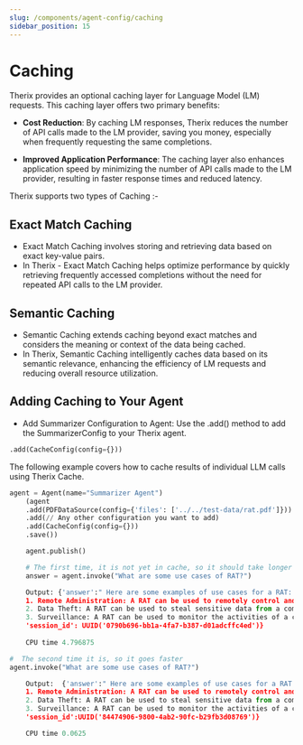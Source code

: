 ```yaml
---
slug: /components/agent-config/caching
sidebar_position: 15
---
```


# Caching

Therix provides an optional caching layer for Language Model (LM) requests. This caching layer offers two primary benefits:

- **Cost Reduction**: By caching LM responses, Therix reduces the number of API calls made to the LM provider, saving you money, especially when frequently requesting the same completions.
  
- **Improved Application Performance**: The caching layer also enhances application speed by minimizing the number of API calls made to the LM provider, resulting in faster response times and reduced latency.

Therix supports two types of Caching :- 


## Exact Match Caching

- Exact Match Caching involves storing and retrieving data based on exact key-value pairs. 
- In Therix - Exact Match Caching helps optimize performance by quickly retrieving frequently accessed completions without the need for repeated API calls to the LM provider.

## Semantic Caching


- Semantic Caching extends caching beyond exact matches and considers the meaning or context of the data being cached.
- In Therix, Semantic Caching intelligently caches data based on its semantic relevance, enhancing the efficiency of LM requests and reducing overall resource utilization.



## Adding Caching to Your Agent

- Add Summarizer Configuration to Agent: Use the .add() method to add the SummarizerConfig to your Therix agent.

```python
.add(CacheConfig(config={}))
```


The following example covers how to cache results of individual LLM calls using Therix Cache.


```python 
agent = Agent(name="Summarizer Agent")
    (agent
    .add(PDFDataSource(config={'files': ['../../test-data/rat.pdf']}))
    .add(// Any other configuration you want to add)
    .add(CacheConfig(config={}))
    .save())

    agent.publish()
```
    

```python
    # The first time, it is not yet in cache, so it should take longer
    answer = agent.invoke("What are some use cases of RAT?")
```

```python
    Output: {'answer':" Here are some examples of use cases for a RAT:
    1. Remote Administration: A RAT can be used to remotely control and manage a compromised system, allowing the attacker to execute commands, install additional malware, or steal sensitive data.
    2. Data Theft: A RAT can be used to steal sensitive data from a compromised system, such as passwords, financial information, or proprietary data.
    3. Surveillance: A RAT can be used to monitor the activities of a compromised system, allowing the attacker to capture screenshots, log keystrokes, or activate webcams or microphones.", 
    'session_id': UUID('0790b696-bb1a-4fa7-b387-d01adcffc4ed')}
    
    CPU time 4.796875
```


```python
#  The second time it is, so it goes faster
agent.invoke("What are some use cases of RAT?")
```

```python
    Output:  {'answer':" Here are some examples of use cases for a RAT:
    1. Remote Administration: A RAT can be used to remotely control and manage a compromised system, allowing the attacker to execute commands, install additional malware, or steal sensitive data.
    2. Data Theft: A RAT can be used to steal sensitive data from a compromised system, such as passwords, financial information, or proprietary data.
    3. Surveillance: A RAT can be used to monitor the activities of a compromised system, allowing the attacker to capture screenshots, log keystrokes, or activate webcams or microphones.", 
    'session_id':UUID('84474906-9800-4ab2-90fc-b29fb3d08769')}

    CPU time 0.0625
```    








